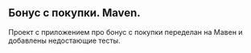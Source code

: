 ## Бонус с покупки. Maven.

Проект с приложением про бонус с покупки переделан на Мавен и добавлены недостающие тесты.